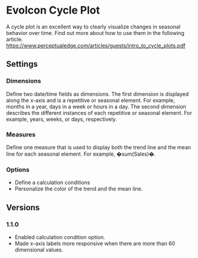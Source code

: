 # Evolcon Cycle Plot
A cycle plot is an excellent way to clearly visualize changes in seasonal behavior over time. Find out more about how to use them in the following article. https://www.perceptualedge.com/articles/guests/intro_to_cycle_plots.pdf

## Settings

### Dimensions
Define two date/time fields as dimensions. The first dimension is displayed along the x-axis and is a repetitive or seasonal element. For example, months in a year, days in a week or hours in a day. The second dimension describes the different instances of each repetitive or seasonal element. For example, years, weeks, or days, respectively.

### Measures
Define one measure that is used to display both the trend line and the mean line for each seasonal element. For example, �sum(Sales)�.

### Options
* Define a calculation conditions
* Personalize the color of the trend and the mean line.

## Versions

### 1.1.0
* Enabled calculation condition option.
* Made x-axis labels more responsive when there are more than 60 dimensional values.